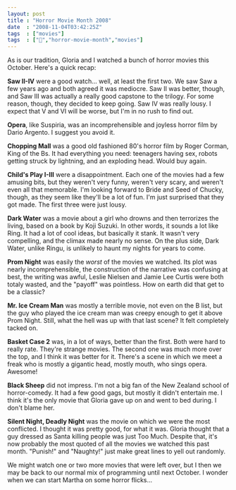```yaml
---
layout: post
title : "Horror Movie Month 2008"
date  : "2008-11-04T03:42:25Z"
tags  : ["movies"]
tags  : ["🎃","horror-movie-month","movies"]
---
```

As is our tradition, Gloria and I watched a bunch of horror movies this
October.  Here's a quick recap:

**Saw II-IV** were a good watch... well, at least the first two.  We saw Saw a
few years ago and both agreed it was mediocre.  Saw II was better, though, and
Saw III was actually a really good capstone to the trilogy.  For some reason,
though, they decided to keep going.  Saw IV was really lousy.  I expect that V
and VI will be worse, but I'm in no rush to find out.

**Opera**, like Suspiria, was an incomprehensible and joyless horror film by
Dario Argento.  I suggest you avoid it.

**Chopping Mall** was a good old fashioned 80's horror film by Roger Corman,
King of the Bs.  It had everything you need: teenagers having sex, robots
getting struck by lightning, and an exploding head.  Would buy again.

**Child's Play I-III** were a disappointment.  Each one of the movies had a few
amusing bits, but they weren't very funny, weren't very scary, and weren't even
all that memorable.  I'm looking forward to Bride and Seed of Chucky, though,
as they seem like they'll be a lot of fun.  I'm just surprised that they got
made.  The first three were just lousy.

**Dark Water** was a movie about a girl who drowns and then terrorizes the
living, based on a book by Koji Suzuki.  In other words, it sounds a lot like
Ring.  It had a lot of cool ideas, but basically it stank.  It wasn't very
compelling, and the climax made nearly no sense.  On the plus side, Dark Water,
unlike Ringu, is unlikely to haunt my nights for years to come.

**Prom Night** was easily the *worst* of the movies we watched.  Its plot was
nearly incomprehensible, the construction of the narrative was confusing at
best, the writing was awful, Leslie Nielsen and Jamie Lee Curtis were both
totaly wasted, and the "payoff" was pointless.  How on earth did that get to be
a classic?

**Mr. Ice Cream Man** was mostly a terrible movie, not even on the B list, but
the guy who played the ice cream man was creepy enough to get it above Prom
Night.  Still, what the hell was up with that last scene?  It felt completely
tacked on.

**Basket Case 2** was, in a lot of ways, better than the first.  Both were hard
to really rate.  They're strange movies.  The second one was much more over the
top, and I think it was better for it.  There's a scene in which we meet a
freak who is mostly a gigantic head, mostly mouth, who sings opera.  Awesome!

**Black Sheep** did not impress.  I'm not a big fan of the New Zealand school
of horror-comedy.  It had a few good gags, but mostly it didn't entertain me.
I think it's the only movie that Gloria gave up on and went to bed during.  I
don't blame her.

**Silent Night, Deadly Night** was the movie on which we were the most
conflicted.  I thought it was pretty good, for what it was.  Gloria thought
that a guy dressed as Santa killing people was just Too Much.  Despite that,
it's now probably the most quoted of all the movies we watched this past month.
"Punish!" and "Naughty!" just make great lines to yell out randomly.

We might watch one or two more movies that were left over, but I then we may be
back to our normal mix of programming until next October.  I wonder when we can
start Martha on some horror flicks...

